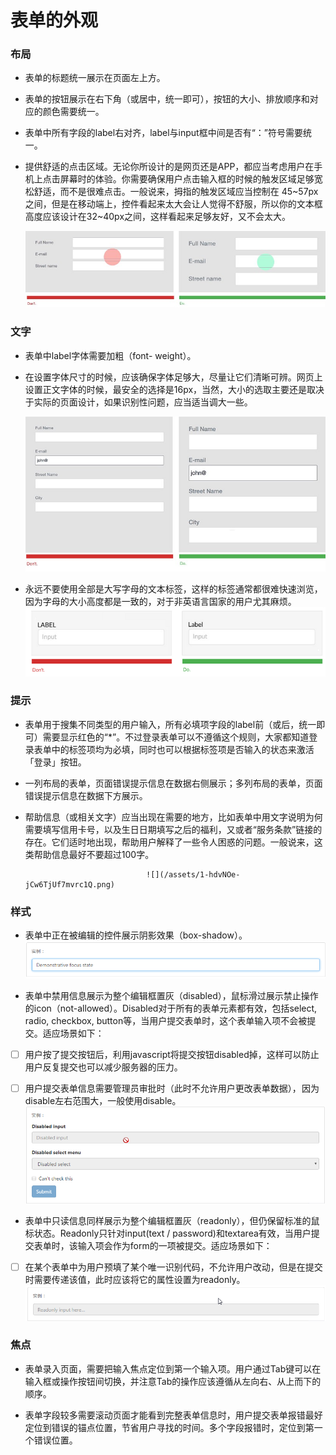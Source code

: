 # 表单的外观

### 布局

* 表单的标题统一展示在页面左上方。

* 表单的按钮展示在右下角（或居中，统一即可），按钮的大小、排放顺序和对应的颜色需要统一。

* 表单中所有字段的label右对齐，label与input框中间是否有“：”符号需要统一。

* 提供舒适的点击区域。无论你所设计的是网页还是APP，都应当考虑用户在手机上点击屏幕时的体验。你需要确保用户点击输入框的时候的触发区域足够宽松舒适，而不是很难点击。一般说来，拇指的触发区域应当控制在 45~57px之间，但是在移动端上，控件看起来太大会让人觉得不舒服，所以你的文本框高度应该设计在32~40px之间，这样看起来足够友好，又不会太大。

  ![](/assets/1-a1DUx27CoT1XaMXCHh42CQ.jpeg)

### 文字

* 表单中label字体需要加粗（font- weight）。
* 在设置字体尺寸的时候，应该确保字体足够大，尽量让它们清晰可辨。网页上设置正文字体的时候，最安全的选择是16px，当然，大小的选取主要还是取决于实际的页面设计，如果识别性问题，应当适当调大一些。

  ![](/assets/1-HEpft_aPpJOljFQoO7uQlQ.jpeg)

* 永远不要使用全部是大写字母的文本标签，这样的标签通常都很难快速浏览，因为字母的大小高度都是一致的，对于非英语言国家的用户尤其麻烦。![](/assets/1-1US1eP1h7gFl-QFPTWjC0A.png)

### 提示

* 表单用于搜集不同类型的用户输入，所有必填项字段的label前（或后，统一即可）需要显示红色的“\*”。不过登录表单可以不遵循这个规则，大家都知道登录表单中的标签项均为必填，同时也可以根据标签项是否输入的状态来激活「登录」按钮。

* 一列布局的表单，页面错误提示信息在数据右侧展示；多列布局的表单，页面错误提示信息在数据下方展示。

* 帮助信息（或相关文字）应当出现在需要的地方，比如表单中用文字说明为何需要填写信用卡号，以及生日日期填写之后的福利，又或者“服务条款”链接的存在。它们适时地出现，帮助用户解释了一些令人困惑的问题。一般说来，这类帮助信息最好不要超过100字。

                                 ![](/assets/1-hdvNOe-jCw6TjUf7mvrc1Q.png)

### 样式

* 表单中正在被编辑的控件展示阴影效果（box-shadow）。![](/assets/焦点.png)

* 表单中禁用信息展示为整个编辑框置灰（disabled），鼠标滑过展示禁止操作的icon（not-allowed）。Disabled对于所有的表单元素都有效，包括select, radio, checkbox, button等，当用户提交表单时，这个表单输入项不会被提交。适应场景如下：

* [ ] 用户按了提交按钮后，利用javascript将提交按钮disabled掉，这样可以防止用户反复提交也可以减少服务器的压力。

* [ ] 用户提交表单信息需要管理员审批时（此时不允许用户更改表单数据）， 因为disable左右范围大，一般使用disable。![](/assets/1.png)

* 表单中只读信息同样展示为整个编辑框置灰（readonly），但仍保留标准的鼠标状态。Readonly只针对input\(text / password\)和textarea有效，当用户提交表单时，该输入项会作为form的一项被提交。适应场景如下：

* [ ] 在某个表单中为用户预填了某个唯一识别代码，不允许用户改动，但是在提交时需要传递该值，此时应该将它的属性设置为readonly。![](/assets/readonly.png)

### 焦点

* 表单录入页面，需要把输入焦点定位到第一个输入项。用户通过Tab键可以在输入框或操作按钮间切换，并注意Tab的操作应该遵循从左向右、从上而下的顺序。

* 表单字段较多需要滚动页面才能看到完整表单信息时，用户提交表单报错最好定位到错误的锚点位置，节省用户寻找的时间。多个字段报错时，定位到第一个错误位置。

### 

### 

### 



